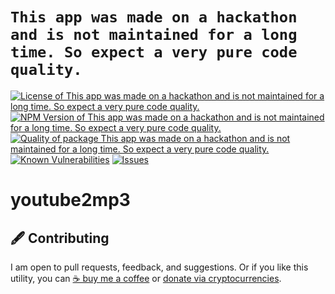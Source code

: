 # `This app was made on a hackathon and is not maintained for a long time. So expect a very pure code quality.`

<!--Badges-->

[![License of `This app was made on a hackathon and is not maintained for a long time. So expect a very pure code quality.`](https://img.shields.io/github/license/hejny/youtube2mp3.svg?style=flat)](https://github.com/hejny/youtube2mp3/blob/master/LICENSE)
[![NPM Version of `This app was made on a hackathon and is not maintained for a long time. So expect a very pure code quality.`](https://badge.fury.io/js/youtube2mp3.svg)](https://www.npmjs.com/package/youtube2mp3)
[![Quality of package `This app was made on a hackathon and is not maintained for a long time. So expect a very pure code quality.`](https://packagequality.com/shield/youtube2mp3.svg)](https://packagequality.com/#?package=youtube2mp3)
[![Known Vulnerabilities](https://snyk.io/test/github/hejny/youtube2mp3/badge.svg)](https://snyk.io/test/github/hejny/youtube2mp3)
[![Issues](https://img.shields.io/github/issues/hejny/youtube2mp3.svg?style=flat)](https://github.com/hejny/youtube2mp3/issues)

<!--/Badges-->

# youtube2mp3




<!--Contributing-->

## 🖋️ Contributing

I am open to pull requests, feedback, and suggestions. Or if you like this utility, you can [☕ buy me a coffee](https://www.buymeacoffee.com/hejny) or [donate via cryptocurrencies](https://github.com/hejny/hejny/blob/main/documents/crypto.md).

<!--/Contributing-->